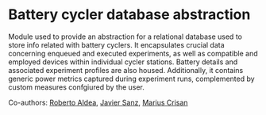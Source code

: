 # Battery cycler database abstraction
Module used to provide an abstraction for a relational database used to store info 
related with battery cyclers.
It encapsulates crucial data concerning enqueued and executed experiments, as well
as compatible and employed devices within individual cycler stations. Battery details
and associated experiment profiles are also housed. Additionally, it contains generic 
power metrics captured during experiment runs, complemented by custom measures confgiured 
by the user.

Co-authors:
[Roberto Aldea](https://pypi.org/user/Raldea/), 
[Javier Sanz](https://pypi.org/user/javibu13/),
[Marius Crisan](https://pypi.org/user/mariuscrsn/)
